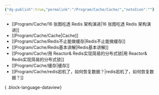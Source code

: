 ```yaml
---
{"dg-publish":true,"permalink":"/Program/Cache/Cache/","noteIcon":""}
---
```


- [[Program/Cache/16 张图吃透 Redis 架构演进\|16 张图吃透 Redis 架构演进]]
- [[Program/Cache/Cache\|Cache]]
- [[Program/Cache/Redis不止能做缓存\|Redis不止能做缓存]]
- [[Program/Cache/Redis基本讲解\|Redis基本讲解]]
- [[Program/Cache/用 Reactor& Redis实现简易的分布式锁\|用 Reactor& Redis实现简易的分布式锁]]
- [[Program/Cache/缓存\|缓存]]
- [[Program/Cache/redis宕机了，如何恢复数据？\|redis宕机了，如何恢复数据？]]

{ .block-language-dataview}